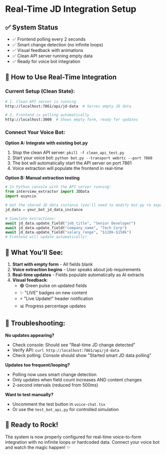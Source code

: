 # Real-Time JD Integration Setup

## ✅ System Status
- ✅ Frontend polling every 2 seconds
- ✅ Smart change detection (no infinite loops)
- ✅ Visual feedback with animations
- ✅ Clean API server running empty data
- ✅ Ready for voice bot integration

## 🚀 How to Use Real-Time Integration

### Current Setup (Clean State):
```bash
# 1. Clean API server is running
http://localhost:7861/api/jd-data  # Serves empty JD data

# 2. Frontend is polling automatically  
http://localhost:3000  # Shows empty form, ready for updates
```

### Connect Your Voice Bot:

**Option A: Integrate with existing bot.py**
1. Stop the clean API server: `pkill -f clean_api_test.py`
2. Start your voice bot: `python bot.py --transport webrtc --port 7860`
3. The bot will automatically start the API server on port 7861
4. Voice extraction will populate the frontend in real-time

**Option B: Manual extraction testing**
```python
# In Python console with the API server running:
from interview_extractor import JDData
import asyncio

# Get the shared JD data instance (you'll need to modify bot.py to expose this)
jd_data = your_bot_jd_data_instance

# Simulate extractions:
await jd_data.update_field("job_title", "Senior Developer")
await jd_data.update_field("company_name", "Tech Corp")
await jd_data.update_field("salary_range", "$120k-$150k")
# Frontend will update automatically!
```

## 🎯 What You'll See:

1. **Start with empty form** - All fields blank
2. **Voice extraction begins** - User speaks about job requirements  
3. **Real-time updates** - Fields populate automatically as AI extracts
4. **Visual feedback**:
   - 🟢 Green pulse on updated fields
   - ✨ "LIVE" badges on new content
   - ⚡ "Live Update!" header notification
   - 📊 Progress percentage updates

## 🔧 Troubleshooting:

**No updates appearing?**
- Check console: Should see "Real-time JD change detected"
- Verify API: `curl http://localhost:7861/api/jd-data`
- Check polling: Console should show "Started smart JD data polling"

**Updates too frequent/looping?**
- Polling now uses smart change detection
- Only updates when field count increases AND content changes
- 2-second intervals (reduced from 500ms)

**Want to test manually?**
- Uncomment the test button in `voice-chat.tsx`
- Or use the `test_bot_api.py` for controlled simulation

## 🎉 Ready to Rock!
The system is now properly configured for real-time voice-to-form integration with no infinite loops or hardcoded data. Connect your voice bot and watch the magic happen! ✨
